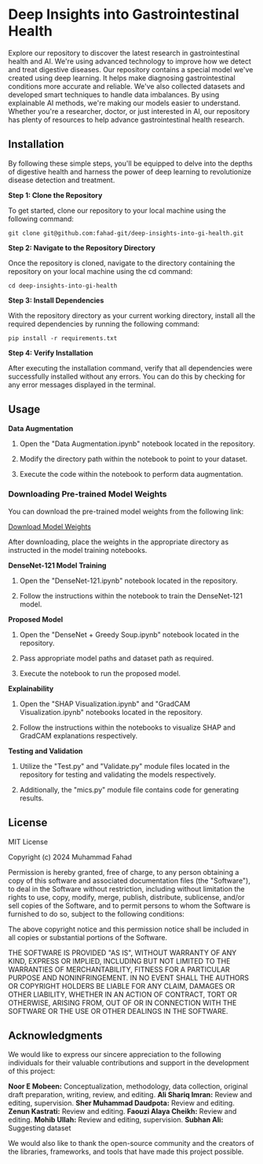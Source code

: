 
# Deep Insights into Gastrointestinal Health

Explore our repository to discover the latest research in gastrointestinal health and AI. We're using advanced technology to improve how we detect and treat digestive diseases. Our repository contains a special model we've created using deep learning. It helps make diagnosing gastrointestinal conditions more accurate and reliable. We've also collected datasets and developed smart techniques to handle data imbalances. By using explainable AI methods, we're making our models easier to understand. Whether you're a researcher, doctor, or just interested in AI, our repository has plenty of resources to help advance gastrointestinal health research.

## Installation

 By following these simple steps, you'll be equipped to delve into the depths of digestive health and harness the power of deep learning to revolutionize disease detection and treatment.

**Step 1: Clone the Repository**


To get started, clone our repository to your local machine using the following command: 

`git clone git@github.com:fahad-git/deep-insights-into-gi-health.git`

**Step 2: Navigate to the Repository Directory**


Once the repository is cloned, navigate to the directory containing the repository on your local machine using the cd command:

`cd deep-insights-into-gi-health`


**Step 3: Install Dependencies**


With the repository directory as your current working directory, install all the required dependencies by running the following command:

`pip install -r requirements.txt`

**Step 4: Verify Installation**


After executing the installation command, verify that all dependencies were successfully installed without any errors. You can do this by checking for any error messages displayed in the terminal.

## Usage

**Data Augmentation**

1. Open the "Data Augmentation.ipynb" notebook located in the repository.

2. Modify the directory path within the notebook to point to your dataset.

3. Execute the code within the notebook to perform data augmentation.

### Downloading Pre-trained Model Weights

You can download the pre-trained model weights from the following link:

[Download Model Weights](https://drive.google.com/file/d/1w1cfpsDNhwZXAAggbLGqbdGQRDi-ECKa/view?usp=drive_link)

After downloading, place the weights in the appropriate directory as instructed in the model training notebooks.

**DenseNet-121 Model Training**

1. Open the "DenseNet-121.ipynb" notebook located in the repository.

2. Follow the instructions within the notebook to train the DenseNet-121 model.

**Proposed Model**

1. Open the "DenseNet + Greedy Soup.ipynb" notebook located in the repository.

2. Pass appropriate model paths and dataset path as required.

3. Execute the notebook to run the proposed model.

**Explainability**

1. Open the "SHAP Visualization.ipynb" and "GradCAM Visualization.ipynb" notebooks located in the repository.

2. Follow the instructions within the notebooks to visualize SHAP and GradCAM explanations respectively.

**Testing and Validation**

1. Utilize the "Test.py" and "Validate.py" module files located in the repository for testing and validating the models respectively.

2. Additionally, the "mics.py" module file contains code for generating results.

## License

MIT License

Copyright (c) 2024 Muhammad Fahad

Permission is hereby granted, free of charge, to any person obtaining a copy
of this software and associated documentation files (the "Software"), to deal
in the Software without restriction, including without limitation the rights
to use, copy, modify, merge, publish, distribute, sublicense, and/or sell
copies of the Software, and to permit persons to whom the Software is
furnished to do so, subject to the following conditions:

The above copyright notice and this permission notice shall be included in all
copies or substantial portions of the Software.

THE SOFTWARE IS PROVIDED "AS IS", WITHOUT WARRANTY OF ANY KIND, EXPRESS OR
IMPLIED, INCLUDING BUT NOT LIMITED TO THE WARRANTIES OF MERCHANTABILITY,
FITNESS FOR A PARTICULAR PURPOSE AND NONINFRINGEMENT. IN NO EVENT SHALL THE
AUTHORS OR COPYRIGHT HOLDERS BE LIABLE FOR ANY CLAIM, DAMAGES OR OTHER
LIABILITY, WHETHER IN AN ACTION OF CONTRACT, TORT OR OTHERWISE, ARISING FROM,
OUT OF OR IN CONNECTION WITH THE SOFTWARE OR THE USE OR OTHER DEALINGS IN THE
SOFTWARE.

## Acknowledgments

We would like to express our sincere appreciation to the following individuals for their valuable contributions and support in the development of this project:

**Noor E Mobeen:** Conceptualization, methodology, data collection, original draft preparation, writing, review, and editing. 
**Ali Shariq Imran:** Review and editing, supervision. 
**Sher Muhammad Daudpota:** Review and editing. 
**Zenun Kastrati:** Review and editing. 
**Faouzi Alaya Cheikh:** Review and editing. 
**Mohib Ullah:** Review and editing, supervision.
**Subhan Ali:** Suggesting dataset

We would also like to thank the open-source community and the creators of the libraries, frameworks, and tools that have made this project possible.
